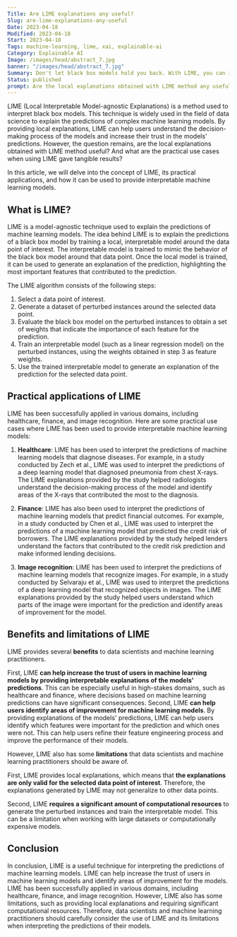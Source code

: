 ```yaml
---
Title: Are LIME explanations any useful?
Slug: are-lime-explanations-any-useful
Date: 2023-04-18
Modified: 2023-04-18
Start: 2023-04-18
Tags: machine-learning, lime, xai, explainable-ai 
Category: Explainable AI
Image: /images/head/abstract_7.jpg
banner: "/images/head/abstract_7.jpg"
Summary: Don't let black box models hold you back. With LIME, you can interpret the predictions of even the most complex machine learning models.
Status: published
prompt: Are the local explanations obtained with LIME method any useful? What are the practical use cases when using LIME gave tangible results? Give me long, blog post style article for data science expert audience.
---
```


LIME (Local Interpretable Model-agnostic Explanations) is a method used to interpret black box models. This technique is widely used in the field of data science to explain the predictions of complex machine learning models. By providing local explanations, LIME can help users understand the decision-making process of the models and increase their trust in the models' predictions. However, the question remains, are the local explanations obtained with LIME method useful? And what are the practical use cases when using LIME gave tangible results?

In this article, we will delve into the concept of LIME, its practical applications, and how it can be used to provide interpretable machine learning models.

## What is LIME? 
LIME is a model-agnostic technique used to explain the predictions of machine learning models. The idea behind LIME is to explain the predictions of a black box model by training a local, interpretable model around the data point of interest. The interpretable model is trained to mimic the behavior of the black box model around that data point. Once the local model is trained, it can be used to generate an explanation of the prediction, highlighting the most important features that contributed to the prediction.

The LIME algorithm consists of the following steps:

1.  Select a data point of interest.
2.  Generate a dataset of perturbed instances around the selected data point.
3.  Evaluate the black box model on the perturbed instances to obtain a set of weights that indicate the importance of each feature for the prediction.
4.  Train an interpretable model (such as a linear regression model) on the perturbed instances, using the weights obtained in step 3 as feature weights.
5.  Use the trained interpretable model to generate an explanation of the prediction for the selected data point.

## Practical applications of LIME 
LIME has been successfully applied in various domains, including healthcare, finance, and image recognition. Here are some practical use cases where LIME has been used to provide interpretable machine learning models:

1.  **Healthcare**: LIME has been used to interpret the predictions of machine learning models that diagnose diseases. For example, in a study conducted by Zech et al., LIME was used to interpret the predictions of a deep learning model that diagnosed pneumonia from chest X-rays. The LIME explanations provided by the study helped radiologists understand the decision-making process of the model and identify areas of the X-rays that contributed the most to the diagnosis.
    
2.  **Finance**: LIME has also been used to interpret the predictions of machine learning models that predict financial outcomes. For example, in a study conducted by Chen et al., LIME was used to interpret the predictions of a machine learning model that predicted the credit risk of borrowers. The LIME explanations provided by the study helped lenders understand the factors that contributed to the credit risk prediction and make informed lending decisions.
    
3.  **Image recognition**: LIME has been used to interpret the predictions of machine learning models that recognize images. For example, in a study conducted by Selvaraju et al., LIME was used to interpret the predictions of a deep learning model that recognized objects in images. The LIME explanations provided by the study helped users understand which parts of the image were important for the prediction and identify areas of improvement for the model.
    

## Benefits and limitations of LIME 
LIME provides several **benefits** to data scientists and machine learning practitioners. 

First, LIME **can help increase the trust of users in machine learning models by providing interpretable explanations of the models' predictions**. This can be especially useful in high-stakes domains, such as healthcare and finance, where decisions based on machine learning predictions can have significant consequences.
Second, LIME **can help users identify areas of improvement for machine learning models**. By providing explanations of the models' predictions, LIME can help users identify which features were important for the prediction and which ones were not. This can help users refine their feature engineering process and improve the performance of their models.

However, LIME also has some **limitations** that data scientists and machine learning practitioners should be aware of. 

First, LIME provides local explanations, which means that **the explanations are only valid for the selected data point of interest**. Therefore, the explanations generated by LIME may not generalize to other data points.

Second, LIME **requires a significant amount of computational resources** to generate the perturbed instances and train the interpretable model. This can be a limitation when working with large datasets or computationally expensive models.

## Conclusion
In conclusion, LIME is a useful technique for interpreting the predictions of machine learning models. LIME can help increase the trust of users in machine learning models and identify areas of improvement for the models. LIME has been successfully applied in various domains, including healthcare, finance, and image recognition. However, LIME also has some limitations, such as providing local explanations and requiring significant computational resources. Therefore, data scientists and machine learning practitioners should carefully consider the use of LIME and its limitations when interpreting the predictions of their models.